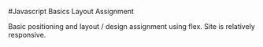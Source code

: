 #Javascript Basics Layout Assignment

Basic positioning and layout / design assignment using flex. Site is relatively responsive.
